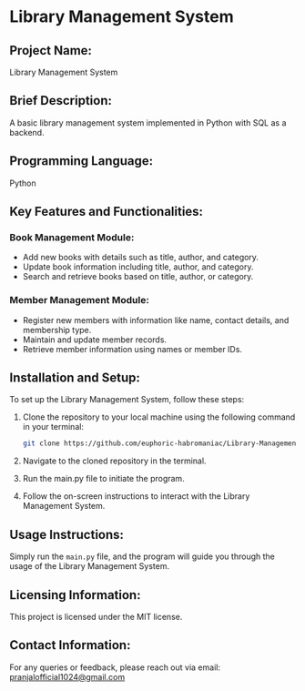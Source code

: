# Library Management System

## Project Name:

Library Management System

## Brief Description:

A basic library management system implemented in Python with SQL as a backend.

## Programming Language:

Python

## Key Features and Functionalities:

### Book Management Module:
- Add new books with details such as title, author, and category.
- Update book information including title, author, and category.
- Search and retrieve books based on title, author, or category.

### Member Management Module:
- Register new members with information like name, contact details, and membership type.
- Maintain and update member records.
- Retrieve member information using names or member IDs.

## Installation and Setup:

To set up the Library Management System, follow these steps:

1. Clone the repository to your local machine using the following command in your terminal:

    ```bash
    git clone https://github.com/euphoric-habromaniac/Library-Management-System
    ```

2. Navigate to the cloned repository in the terminal.

3. Run the main.py file to initiate the program.

4. Follow the on-screen instructions to interact with the Library Management System.

## Usage Instructions:

Simply run the `main.py` file, and the program will guide you through the usage of the Library Management System.

## Licensing Information:

This project is licensed under the MIT license.

## Contact Information:

For any queries or feedback, please reach out via email: pranjalofficial1024@gmail.com

